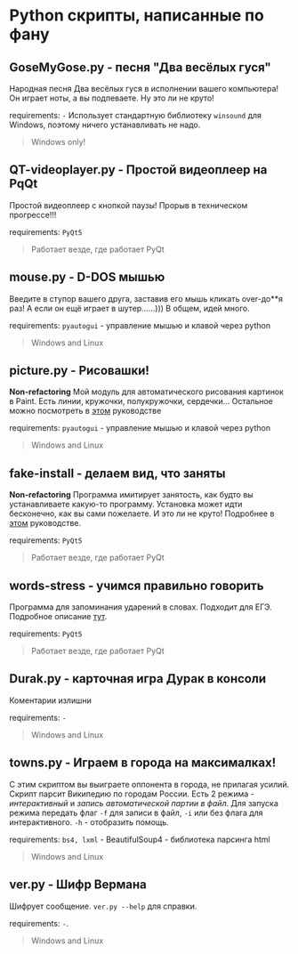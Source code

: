 # Python скрипты, написанные по фану
## GoseMyGose.py - песня "Два весёлых гуся"
Народная песня Два весёлых гуся в исполнении вашего компьютера! Он играет ноты, а вы подпеваете. Ну это ли не круто!

requirements: `-` Использует стандартную библиотеку `winsound` для Windows, поэтому ничего устанавливать не надо. 

> Windows only!

## QT-videoplayer.py - Простой видеоплеер на PqQt
Простой видеоплеер с кнопкой паузы! Прорыв в техническом прогрессе!!! 

requirements: `PyQt5`

> Работает везде, где работает PyQt

## mouse.py - D-DOS мышью
Введите в ступор вашего друга, заставив его мышь кликать over-до\*\*я раз! А если он ещё играет в шутер......))) В общем, идей много.

requirements: `pyautogui` - управление мышью и клавой через python

> Windows and Linux

## picture.py - Рисовашки!
**Non-refactoring**
Мой модуль для автоматического рисования картинок в Paint. Есть линии, кружочки, полукружочки, сердечки... Остальное можно посмотреть в [этом]() руководстве

requirements: `pyautogui` - управление мышью и клавой через python

> Windows and Linux

## fake-install - делаем вид, что заняты
**Non-refactoring**
Программа имитирует занятость, как будто вы устанавливаете какую-то программу. Установка может идти бесконечно, как вы сами пожелаете. И это ли не круто! Подробнее в [этом]() руководстве.

requirements: `PyQt5`

> Работает везде, где работает PyQt

## words-stress - учимся правильно говорить
Программа для запоминания ударений в словах. Подходит для ЕГЭ. Подробное описание [тут](). 

requirements: `PyQt5`

> Работает везде, где работает PyQt

## Durak.py - карточная игра Дурак в консоли
Коментарии излишни 

requirements: `-` 

> Windows and Linux

## towns.py - Играем в города на максималках!
С этим скриптом вы выиграете оппонента в города, не прилагая усилий. Скрипт парсит Википедию по городам России. Есть 2 режима - *интерактивный* и *запись автоматической партии в файл*. Для запуска режима передать флаг `-f` для записи в файл, `-i` или без флага для интерактивного.
`-h` - отобразить помощь.

requirements: `bs4, lxml` - BeautifulSoup4 - библиотека парсинга html

> Windows and Linux 

## ver.py - Шифр Вермана
Шифрует сообщение. `ver.py --help` для справки.

requirements: `-`.

> Windows and Linux 